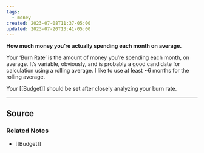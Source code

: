 ```yaml
---
tags:
  - money
created: 2023-07-08T11:37-05:00
updated: 2023-07-20T13:41-05:00
---
```

**How much money you’re actually spending each month on average.**

Your ‘Burn Rate’ is the amount of money you’re spending each month, on average. It’s variable, obviously, and is probably a good candidate for calculation using a rolling average. I like to use at least ~6 months for the rolling average. 

Your [[Budget]] should be set after closely analyzing your burn rate.

---

## Source


### Related Notes
- [[Budget]]